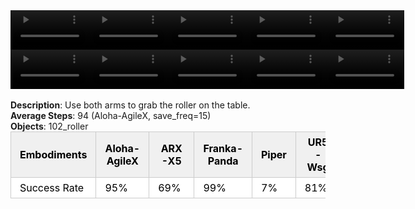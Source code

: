 <!DOCTYPE html>
<html lang="en">
<body>
    <div style="display: flex;">
        <video src="./task_video_clean/grab_roller/aloha-agilex_head.mp4" controls loop muted autoplay style="width: 25%;"></video>
        <video src="./task_video_clean/grab_roller/franka-panda_head.mp4" controls loop muted autoplay style="width: 25%;"></video>
        <video src="./task_video_clean/grab_roller/ARX-X5_head.mp4" controls loop muted autoplay style="width: 25%;"></video>
        <video src="./task_video_clean/grab_roller/piper_head.mp4" controls loop muted autoplay style="width: 25%;"></video>
        <video src="./task_video_clean/grab_roller/ur5-wsg_head.mp4" controls loop muted autoplay style="width: 25%;"></video>
    </div>
    <div style="display: flex;">
        <video src="./task_video_clean/grab_roller/aloha-agilex_world.mp4" controls loop muted autoplay style="width: 25%;"></video>
        <video src="./task_video_clean/grab_roller/franka-panda_world.mp4" controls loop muted autoplay style="width: 25%;"></video>
        <video src="./task_video_clean/grab_roller/ARX-X5_world.mp4" controls loop muted autoplay style="width: 25%;"></video>
        <video src="./task_video_clean/grab_roller/piper_world.mp4" controls loop muted autoplay style="width: 25%;"></video>
        <video src="./task_video_clean/grab_roller/ur5-wsg_world.mp4" controls loop muted autoplay style="width: 25%;"></video>
    </div>
    <br><b>Description</b>: Use both arms to grab the roller on the table.<br>
    <b>Average Steps</b>: 94 (Aloha-AgileX, save_freq=15)<br>
    <b>Objects</b>: 102_roller<br>
    <table style="margin:0 auto;border-collapse:collapse;width:auto;min-width:180px;background-color:white;">
        <thead>
            <tr style="background:#f0f0f0;">
                <th style="border:1px solid #ccc;padding:6px 14px;color:black;">Embodiments</th>
                <th style="border:1px solid #ccc;padding:6px 14px;color:black;">Aloha-AgileX</th>
                <th style="border:1px solid #ccc;padding:6px 14px;color:black;">ARX-X5</th>
                <th style="border:1px solid #ccc;padding:6px 14px;color:black;">Franka-Panda</th>
                <th style="border:1px solid #ccc;padding:6px 14px;color:black;">Piper</th>
                <th style="border:1px solid #ccc;padding:6px 14px;color:black;">UR5-Wsg</th>
            </tr>
        </thead>
        <tbody>
            <tr style="background:white;">
                <td style="border:1px solid #ccc;padding:6px 14px;color:black;">Success Rate</td>
                <td style="border:1px solid #ccc;padding:6px 14px;color:black;">95%</td>
                <td style="border:1px solid #ccc;padding:6px 14px;color:black;">69%</td>
                <td style="border:1px solid #ccc;padding:6px 14px;color:black;">99%</td>
                <td style="border:1px solid #ccc;padding:6px 14px;color:black;">7%</td>
                <td style="border:1px solid #ccc;padding:6px 14px;color:black;">81%</td>
            </tr>
        </tbody>
    </table>
</body>
</html>
